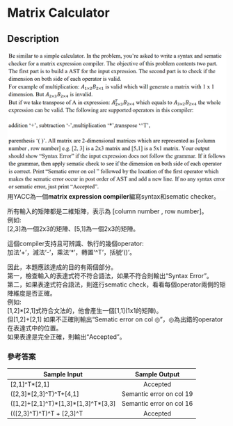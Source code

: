 # Matrix Calculator
## Description
![圖片參考名稱](https://github.com/cycu10627135/Matrix-Calculator/blob/master/Matrix_Calculator.PNG "description")
用YACC為一個**matrix expression compiler**編寫syntax和sematic checker。  
  
所有輸入的矩陣都是二維矩陣，表示為 [column number , row number]。  
例如:  
[2,3]為一個2x3的矩陣、[5,1]為一個2x3的矩陣。  
  
這個compiler支持且可辨識、執行的幾個operator:  
加法‘+’，減法‘-’，乘法‘*’，轉置‘^T’，括號‘()’。  
  
因此，本題應該達成的目的有兩個部分。  
第一，檢查輸入的表達式符不符合語法，如果不符合則輸出“Syntax Error”。  
第二，如果表達式符合語法，則進行sematic check，看看每個operator兩側的矩陣維度是否正確。  
例如:  
[1,2]\*[2,1]式符合文法的，他會產生一個[1,1]\(1x1的矩陣\)。  
但[1,2]\+[2,1]
如果不正確則輸出“Sematic error on col ◎”，◎為出錯的operator在表達式中的位置。  
如果表達是完全正確，則輸出“Accepted”。  
  
### 參考答案
| Sample Input  | Sample Output |
|-------|:-----:|
| [2,1]^T\*[2,1] | Accepted |
| ([2,3]\*[2,3]^T)^T+[4,1] | Semantic error on col 19 |
| ([1,2]+[2,1]^T)\*[1,3]\*[1,3]^T\*[3,3]| Semantic error on col 16 |
| (([2,3]^T)^T)^T + [2,3]^T | Accepted |


